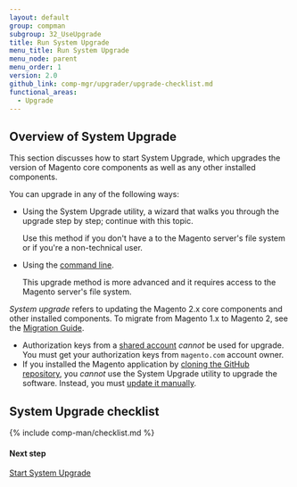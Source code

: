 ```yaml
---
layout: default
group: compman
subgroup: 32_UseUpgrade
title: Run System Upgrade
menu_title: Run System Upgrade
menu_node: parent
menu_order: 1
version: 2.0
github_link: comp-mgr/upgrader/upgrade-checklist.md
functional_areas:
  - Upgrade
---
```


<h2 id="compman-overview">Overview of System Upgrade</h2>
This section discusses how to start System Upgrade, which upgrades the version of Magento core components as well as any other installed components.

You can upgrade in any of the following ways:

*	Using the System Upgrade utility, a wizard that walks you through the upgrade step by step; continue with this topic.

	Use this method if you don't have a to the Magento server's file system or if you're a non-technical user.
*	Using the [command line]({{page.baseurl}}/comp-mgr/cli/cli-upgrade.html).

	This upgrade method is more advanced and it requires access to the Magento server's file system.	

<div class="bs-callout bs-callout-info" id="info">
	<p><em>System upgrade</em> refers to updating the Magento 2.x core components and other installed components. To migrate from Magento 1.x to Magento 2, see the <a href="{{page.baseurl}}/migration/bk-migration-guide.html">Migration Guide</a>.</p>
</div>

<div class="bs-callout bs-callout-warning">
    <ul><li>Authorization keys from a <a href="http://docs.magento.com/m2/ce/user_guide/magento/magento-account-share.html" target="_blank">shared account</a> <em>cannot</em> be used for upgrade. You must get your authorization keys from <code>magento.com</code> account owner.</li>
    	<li>If you installed the Magento application by <a href="{{page.baseurl}}/install-gde/prereq/dev_install.html">cloning the GitHub repository</a>, you <em>cannot</em> use the System Upgrade utility to upgrade the software. Instead, you must <a href="{{page.baseurl}}/install-gde/install/cli/dev_options.html">update it manually</a>.</li></ul>
</div>

## System Upgrade checklist
{% include comp-man/checklist.md %}

#### Next step
[Start System Upgrade]({{page.baseurl}}/comp-mgr/upgrader/upgrade-start.html)
